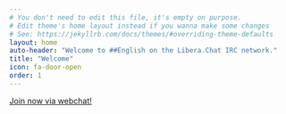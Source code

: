 ```yaml
---
# You don't need to edit this file, it's empty on purpose.
# Edit theme's home layout instead if you wanna make some changes
# See: https://jekyllrb.com/docs/themes/#overriding-theme-defaults
layout: home
auto-header: "Welcome to ##English on the Libera.Chat IRC network."
title: "Welcome"
icon: fa-door-open
order: 1
---
```

<a href="https://web.libera.chat/##English" class="button">Join now via webchat!</a>

